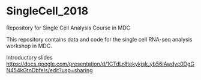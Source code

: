 # SingleCell_2018
Repository for Single Cell Analysis Course in MDC

This repository contains data and code for the single cell RNA-seq analysis workshop in MDC.


Introductory slides
https://docs.google.com/presentation/d/1CTdLr8tekykjsk_yb56iAwdyc0DgGN454kGtnDbfeIs/edit?usp=sharing
